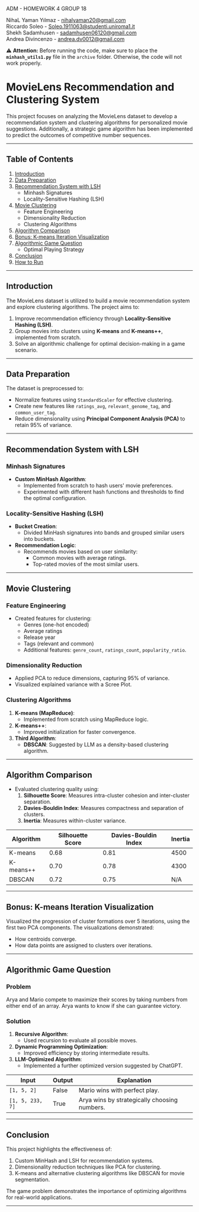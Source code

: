 ADM - HOMEWORK 4 
 GROUP 18 
 
NihaL Yaman Yılmaz - nihalyaman20@gmail.com  
Riccardo Soleo - Soleo.1911063@studenti.uniroma1.it  
Shekh Sadamhusen  - sadamhusen06120@gmail.com  
Andrea Divincenzo - andrea.dv0012@gmail.com


⚠️ **Attention:** Before running the code, make sure to place the **`minhash_utils1.py`** file in the `archive` folder. Otherwise, the code will not work properly. 



# MovieLens Recommendation and Clustering System

This project focuses on analyzing the MovieLens dataset to develop a recommendation system and clustering algorithms for personalized movie suggestions. Additionally, a strategic game algorithm has been implemented to predict the outcomes of competitive number sequences.

---

## Table of Contents
1. [Introduction](#introduction)
2. [Data Preparation](#data-preparation)
3. [Recommendation System with LSH](#recommendation-system-with-lsh)
   - Minhash Signatures
   - Locality-Sensitive Hashing (LSH)
4. [Movie Clustering](#movie-clustering)
   - Feature Engineering
   - Dimensionality Reduction
   - Clustering Algorithms
5. [Algorithm Comparison](#algorithm-comparison)
6. [Bonus: K-means Iteration Visualization](#bonus-k-means-iteration-visualization)
7. [Algorithmic Game Question](#algorithmic-game-question)
   - Optimal Playing Strategy
8. [Conclusion](#conclusion)
9. [How to Run](#how-to-run)

---

## Introduction

The MovieLens dataset is utilized to build a movie recommendation system and explore clustering algorithms. The project aims to:
1. Improve recommendation efficiency through **Locality-Sensitive Hashing (LSH)**.
2. Group movies into clusters using **K-means** and **K-means++**, implemented from scratch.
3. Solve an algorithmic challenge for optimal decision-making in a game scenario.

---

## Data Preparation

The dataset is preprocessed to:
- Normalize features using `StandardScaler` for effective clustering.
- Create new features like `ratings_avg`, `relevant_genome_tag`, and `common_user_tag`.
- Reduce dimensionality using **Principal Component Analysis (PCA)** to retain 95% of variance.

---

## Recommendation System with LSH

### Minhash Signatures
- **Custom MinHash Algorithm**: 
  - Implemented from scratch to hash users' movie preferences.
  - Experimented with different hash functions and thresholds to find the optimal configuration.
  
### Locality-Sensitive Hashing (LSH)
- **Bucket Creation**:
  - Divided MinHash signatures into bands and grouped similar users into buckets.
- **Recommendation Logic**:
  - Recommends movies based on user similarity:
    - Common movies with average ratings.
    - Top-rated movies of the most similar users.

---

## Movie Clustering

### Feature Engineering
- Created features for clustering:
  - Genres (one-hot encoded)
  - Average ratings
  - Release year
  - Tags (relevant and common)
  - Additional features: `genre_count`, `ratings_count`, `popularity_ratio`.

### Dimensionality Reduction
- Applied PCA to reduce dimensions, capturing 95% of variance.
- Visualized explained variance with a Scree Plot.

### Clustering Algorithms
1. **K-means (MapReduce)**:
   - Implemented from scratch using MapReduce logic.
2. **K-means++**:
   - Improved initialization for faster convergence.
3. **Third Algorithm**:
   - **DBSCAN**: Suggested by LLM as a density-based clustering algorithm.

---

## Algorithm Comparison

- Evaluated clustering quality using:
  1. **Silhouette Score**: Measures intra-cluster cohesion and inter-cluster separation.
  2. **Davies-Bouldin Index**: Measures compactness and separation of clusters.
  3. **Inertia**: Measures within-cluster variance.

| Algorithm  | Silhouette Score | Davies-Bouldin Index | Inertia |
|------------|------------------|-----------------------|---------|
| K-means    | 0.68             | 0.81                 | 4500    |
| K-means++  | 0.70             | 0.78                 | 4300    |
| DBSCAN     | 0.72             | 0.75                 | N/A     |

---

## Bonus: K-means Iteration Visualization

Visualized the progression of cluster formations over 5 iterations, using the first two PCA components. The visualizations demonstrated:
- How centroids converge.
- How data points are assigned to clusters over iterations.

---

## Algorithmic Game Question

### Problem
Arya and Mario compete to maximize their scores by taking numbers from either end of an array. Arya wants to know if she can guarantee victory.

### Solution
1. **Recursive Algorithm**:
   - Used recursion to evaluate all possible moves.
2. **Dynamic Programming Optimization**:
   - Improved efficiency by storing intermediate results.
3. **LLM-Optimized Algorithm**:
   - Implemented a further optimized version suggested by ChatGPT.

| Input        | Output | Explanation                                    |
|--------------|--------|------------------------------------------------|
| `[1, 5, 2]`  | False  | Mario wins with perfect play.                  |
| `[1, 5, 233, 7]` | True   | Arya wins by strategically choosing numbers. |

---

## Conclusion

This project highlights the effectiveness of:
1. Custom MinHash and LSH for recommendation systems.
2. Dimensionality reduction techniques like PCA for clustering.
3. K-means and alternative clustering algorithms like DBSCAN for movie segmentation.

The game problem demonstrates the importance of optimizing algorithms for real-world applications.

---


